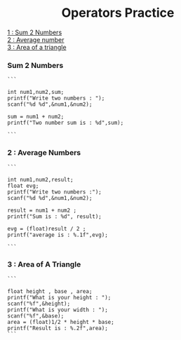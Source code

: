 <h1 align="center">Operators Practice</h1>

[1 : Sum 2 Numbers](#sum-2-numbers)</br>
[2 : Average number](#average-numbers)</br>
[3 : Area of a triangle](#areaofatriangle)</br>






### Sum 2 Numbers 

    ```

    int num1,num2,sum;
    printf("Write two numbers : ");
    scanf("%d %d",&num1,&num2);

    sum = num1 + num2;
    printf("Two number sum is : %d",sum);

    ```

### 2 : Average Numbers

    ```

    int num1,num2,result;
    float evg;
    printf("Write two numbers :");
    scanf("%d %d",&num1,&num2);

    result = num1 + num2 ;
    printf("Sum is : %d", result);

    evg = (float)result / 2 ;
    printf("average is : %.1f",evg);

    ```
    
### 3 : Area of A Triangle

    ```
    
    float height , base , area;
    printf("What is your height : ");
    scanf("%f",&height);
    printf("What is your width : ");
    scanf("%f",&base);
    area = (float)1/2 * height * base;
    printf("Result is : %.2f",area);
    ```
